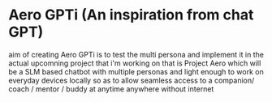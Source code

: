 # Aero GPTi (An inspiration from chat GPT)

aim of creating Aero GPTi is to test the multi persona and implement it in the actual upcomning project that i'm working on that is Project Aero 
which will be a SLM based chatbot with multiple personas and light enough to work on everyday devices locally so as to allow seamless access to a companion/ coach / mentor / buddy at anytime anywhere without internet
